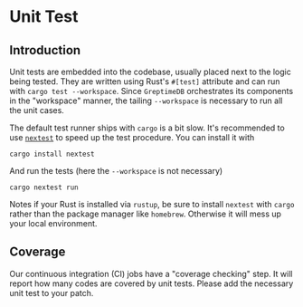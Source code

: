 # Unit Test

## Introduction
Unit tests are embedded into the codebase, usually placed next to the logic being tested.
They are written using Rust's `#[test]` attribute and can run with `cargo test --workspace`.
Since `GreptimeDB` orchestrates its components in the "workspace" manner, the tailing
`--workspace` is necessary to run all the unit cases.

The default test runner ships with `cargo` is a bit slow. It's recommended to use
[`nextest`](https://nexte.st/) to speed up the test procedure. You can install it with
```shell
cargo install nextest
```

And run the tests (here the `--workspace` is not necessary)
```shell
cargo nextest run
```

Notes if your Rust is installed via `rustup`, be sure to install `nextest` with `cargo` rather
than the package manager like `homebrew`. Otherwise it will mess up your local environment.

## Coverage
Our continuous integration (CI) jobs have a "coverage checking" step. It will report how many 
codes are covered by unit tests. Please add the necessary unit test to your patch.